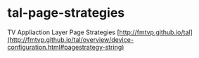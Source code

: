 # tal-page-strategies
TV Appliaction Layer Page Strategies [http://fmtvp.github.io/tal](http://fmtvp.github.io/tal/overview/device-configuration.html#pagestrategy-string)
